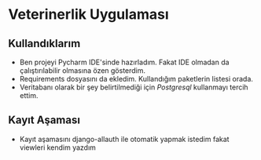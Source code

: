 # Veterinerlik Uygulaması

## Kullandıklarım

+ Ben projeyi Pycharm IDE'sinde hazırladım. Fakat IDE olmadan da çalıştırılabilir olmasına özen gösterdim.
+ Requirements dosyasını da ekledim. Kullandığım paketlerin listesi orada.
+ Veritabanı olarak bir şey belirtilmediği için *Postgresql* kullanmayı tercih ettim.


## Kayıt Aşaması

+ Kayıt aşamasını django-allauth ile otomatik yapmak istedim fakat viewleri kendim yazdım 
